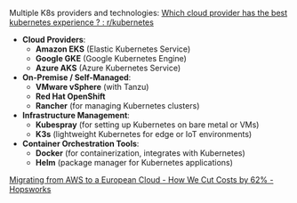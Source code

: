 Multiple K8s providers and technologies:
[Which cloud provider has the best kubernetes experience ? : r/kubernetes](https://www.reddit.com/r/kubernetes/comments/1fi47of/which_cloud_provider_has_the_best_kubernetes/?rdt=34191)

- **Cloud Providers**:
    - **Amazon EKS** (Elastic Kubernetes Service)
    - **Google GKE** (Google Kubernetes Engine)
    - **Azure AKS** (Azure Kubernetes Service)
- **On-Premise / Self-Managed**:
    - **VMware vSphere** (with Tanzu)
    - **Red Hat OpenShift**
    - **Rancher** (for managing Kubernetes clusters)
- **Infrastructure Management**:
    - **Kubespray** (for setting up Kubernetes on bare metal or VMs)
    - **K3s** (lightweight Kubernetes for edge or IoT environments)
- **Container Orchestration Tools**:
    - **Docker** (for containerization, integrates with Kubernetes)
    - **Helm** (package manager for Kubernetes applications)



[Migrating from AWS to a European Cloud - How We Cut Costs by 62% - Hopsworks](https://www.hopsworks.ai/post/migrating-from-aws-to-a-european-cloud-how-we-cut-costs-by-62)